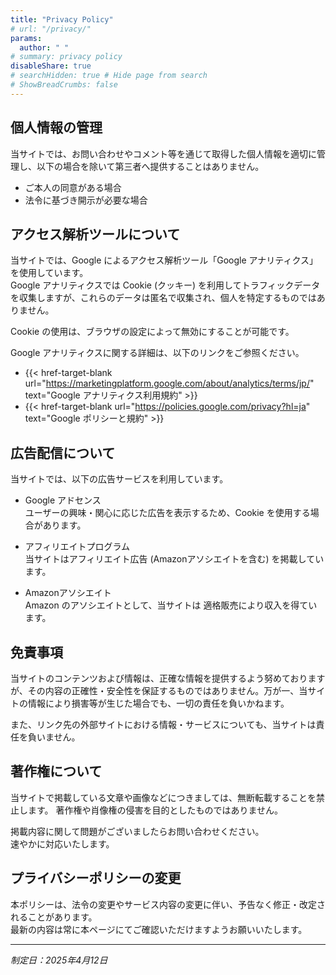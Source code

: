 ```yaml
---
title: "Privacy Policy"
# url: "/privacy/"
params: 
  author: " "
# summary: privacy policy
disableShare: true
# searchHidden: true # Hide page from search
# ShowBreadCrumbs: false
---
```


## 個人情報の管理

当サイトでは、お問い合わせやコメント等を通じて取得した個人情報を適切に管理し、以下の場合を除いて第三者へ提供することはありません。

- ご本人の同意がある場合  
- 法令に基づき開示が必要な場合  

## アクセス解析ツールについて

当サイトでは、Google によるアクセス解析ツール「Google アナリティクス」を使用しています。  
Google アナリティクスでは Cookie (クッキー) を利用してトラフィックデータを収集しますが、これらのデータは匿名で収集され、個人を特定するものではありません。

Cookie の使用は、ブラウザの設定によって無効にすることが可能です。

Google アナリティクスに関する詳細は、以下のリンクをご参照ください。

  - {{< href-target-blank url="https://marketingplatform.google.com/about/analytics/terms/jp/" text="Google アナリティクス利用規約" >}}
  - {{< href-target-blank url="https://policies.google.com/privacy?hl=ja" text="Google ポリシーと規約" >}}

## 広告配信について

当サイトでは、以下の広告サービスを利用しています。

- Google アドセンス  
  ユーザーの興味・関心に応じた広告を表示するため、Cookie を使用する場合があります。

- アフィリエイトプログラム  
  当サイトはアフィリエイト広告 (Amazonアソシエイトを含む) を掲載しています。

- Amazonアソシエイト  
  Amazon のアソシエイトとして、当サイトは 適格販売により収入を得ています。

## 免責事項

当サイトのコンテンツおよび情報は、正確な情報を提供するよう努めておりますが、その内容の正確性・安全性を保証するものではありません。万が一、当サイトの情報により損害等が生じた場合でも、一切の責任を負いかねます。

また、リンク先の外部サイトにおける情報・サービスについても、当サイトは責任を負いません。

## 著作権について

当サイトで掲載している文章や画像などにつきましては、無断転載することを禁止します。
著作権や肖像権の侵害を目的としたものではありません。

掲載内容に関して問題がございましたらお問い合わせください。  
速やかに対応いたします。

## プライバシーポリシーの変更

本ポリシーは、法令の変更やサービス内容の変更に伴い、予告なく修正・改定されることがあります。  
最新の内容は常に本ページにてご確認いただけますようお願いいたします。

---

*制定日：2025年4月12日*
